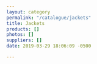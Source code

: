```yaml
---
layout: category
permalink: "/catalogue/jackets"
title: Jackets
products: []
photos: []
suppliers: []
date: 2019-03-29 18:06:09 -0500

---
```

